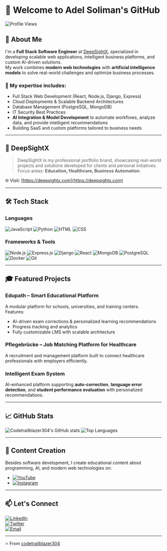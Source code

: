 # 👋 Welcome to Adel Soliman's GitHub

![Profile Views](https://komarev.com/ghpvc/?username=codetrailblazer304&style=flat-square)

## 🚀 About Me

I'm a **Full Stack Software Engineer** at [DeepSightX](https://deepsightx.com), specialized in developing scalable web applications, intelligent business platforms, and custom AI-driven solutions.  
My work combines **modern web technologies** with **artificial intelligence models** to solve real-world challenges and optimize business processes.  

### 💼 My expertise includes:
- Full Stack Web Development (React, Node.js, Django, Express)
- Cloud Deployments & Scalable Backend Architectures
- Database Management (PostgreSQL, MongoDB)
- IT Security Best Practices
- **AI Integration & Model Development** to automate workflows, analyze data, and provide intelligent recommendations
- Building SaaS and custom platforms tailored to business needs  

---

## 📌 DeepSightX

> DeepSightX is my professional portfolio brand, showcasing real-world projects and solutions developed for clients and personal initiatives.  
> Focus areas: **Education, Healthcare, Business Automation**.

🌐 Visit: [https://deepsightx.com](https://deepsightx.com)

---

## 🛠 Tech Stack

### Languages
![JavaScript](https://img.shields.io/badge/-JavaScript-05122A?style=flat&logo=javascript)
![Python](https://img.shields.io/badge/-Python-05122A?style=flat&logo=python)
![HTML](https://img.shields.io/badge/-HTML-05122A?style=flat&logo=html5)
![CSS](https://img.shields.io/badge/-CSS-05122A?style=flat&logo=css3)

### Frameworks & Tools
![Node.js](https://img.shields.io/badge/-Node.js-05122A?style=flat&logo=node.js)
![Express.js](https://img.shields.io/badge/-Express.js-05122A?style=flat&logo=express)
![Django](https://img.shields.io/badge/-Django-05122A?style=flat&logo=django)
![React](https://img.shields.io/badge/-React-05122A?style=flat&logo=react)
![MongoDB](https://img.shields.io/badge/-MongoDB-05122A?style=flat&logo=mongodb)
![PostgreSQL](https://img.shields.io/badge/-PostgreSQL-05122A?style=flat&logo=postgresql)
![Docker](https://img.shields.io/badge/-Docker-05122A?style=flat&logo=docker)
![Git](https://img.shields.io/badge/-Git-05122A?style=flat&logo=git)

---

## 🎓 Featured Projects

### **Edupath** – Smart Educational Platform  
A modular platform for schools, universities, and training centers.  
Features:  
- AI-driven exam corrections & personalized learning recommendations  
- Progress tracking and analytics  
- Fully customizable LMS with scalable architecture  

### **Pflegebrücke** – Job Matching Platform for Healthcare  
A recruitment and management platform built to connect healthcare professionals with employers efficiently.  

### **Intelligent Exam System**  
AI-enhanced platform supporting **auto-correction**, **language error detection**, and **student performance evaluation** with personalized recommendations.  

---

## 📈 GitHub Stats

![Codetrailblazer304's GitHub stats](https://github-readme-stats.vercel.app/api?username=codetrailblazer304&show_icons=true&theme=radical)
![Top Languages](https://github-readme-stats.vercel.app/api/top-langs/?username=codetrailblazer304&layout=compact&theme=radical)

---

## 🎥 Content Creation

Besides software development, I create educational content about programming, AI, and modern web technologies on:  

- [![YouTube](https://img.shields.io/badge/YouTube-%23FF0000.svg?style=flat&logo=youtube&logoColor=white)](https://youtube.com/yourchannel)
- [![Instagram](https://img.shields.io/badge/Instagram-E4405F?style=flat&logo=instagram&logoColor=white)](https://instagram.com/adelsoliman-x)

---

## 📫 Let's Connect

[![LinkedIn](https://img.shields.io/badge/LinkedIn-0077B5?style=flat&logo=linkedin)](https://www.linkedin.com/in/adel-soliman-957129355)\
[![Twitter](https://img.shields.io/badge/Twitter-%231DA1F2.svg?style=flat&logo=twitter)](https://twitter.com/adelsoliman-x)\
[![Email](https://img.shields.io/badge/Email-D14836?style=flat&logo=gmail&logoColor=white)](mailto:solimanadel304@gmail.com)

---

⭐ From [codetrailblazer304](https://github.com/codetrailblazer304)
